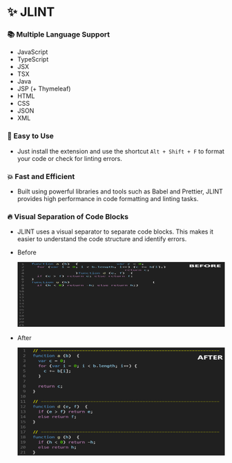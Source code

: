 # ✨ JLINT

### 📚 Multiple Language Support

- JavaScript
- TypeScript
- JSX
- TSX
- Java
- JSP (+ Thymeleaf)
- HTML
- CSS
- JSON
- XML

### 🚀 Easy to Use
  - Just install the extension and use the shortcut `Alt + Shift + F` to
    format your code or check for linting errors.

### 💥 Fast and Efficient
  - Built using powerful libraries and tools such as Babel and Prettier, JLINT provides
    high performance in code formatting and linting tasks.

### 🔥 Visual Separation of Code Blocks
  - JLINT uses a visual separator to separate code blocks. This makes it easier to
    understand the code structure and identify errors.

  - Before

    <img src="3.png" alt="1" width="500" height="150"/>

  - After

    <img src="4.png" alt="2" width="500" height="250"/>

